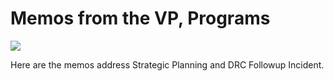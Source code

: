 # Memos from the VP, Programs

![](https://upload.wikimedia.org/wikipedia/commons/thumb/5/58/GiveDirectly_logo.svg/500px-GiveDirectly_logo.svg.png)

Here are the memos address Strategic Planning and DRC Followup Incident.

```{tableofcontents}
```
